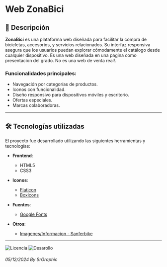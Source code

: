 # Web ZonaBici

## 📖 Descripción

**ZonaBici** es una plataforma web diseñada para facilitar la compra de bicicletas, accesorios, y servicios relacionados. Su interfaz responsiva asegura que los usuarios puedan explorar cómodamente el catálogo desde cualquier dispositivo. Es una web diseñada en una pagina como presentacion del grado. No es una web de venta real!.

### Funcionalidades principales:
-  Navegación por categorías de productos.
- Iconos con funcionalidad.
- Diseño responsivo para dispositivos móviles y escritorio.
- Ofertas especiales.
- Marcas colaboradoras.

---

## 🛠️ Tecnologías utilizadas

El proyecto fue desarrollado utilizando las siguientes herramientas y tecnologías:

- **Frontend**:
  - HTML5
  - CSS3
  
- **Iconos**:
  - [Flaticon](https://www.flaticon.es/)
  - [Boxicons](https://boxicons.com/)

- **Fuentes**:
  - [Google Fonts](https://fonts.google.com/)
  
- **Otros**:
  - [Imagenes/Informacion - Sanferbike](https://www.sanferbike.com/es/)

---

![Licencia](https://img.shields.io/badge/license-srgraphic-lightgrey)
![Desarollo](https://img.shields.io/badge/version-v0.9-blue)

###### 05/12/2024 By SrGraphic 
